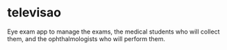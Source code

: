 # televisao
Eye exam app to manage the exams, the medical students who will collect them, and the ophthalmologists who will perform them.
